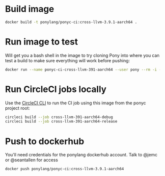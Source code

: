 # Build image

```bash
docker build -t ponylang/ponyc-ci:cross-llvm-3.9.1-aarch64 .
```

# Run image to test

Will get you a bash shell in the image to try cloning Pony into where you can test a build to make sure everything will work before pushing:

```bash
docker run --name ponyc-ci-cross-llvm-391-aarch64 --user pony --rm -i -t ponylang/ponyc-ci:cross-llvm-3.9.1-aarch64 bash
```

# Run CircleCI jobs locally

Use the [CircleCI CLI](https://circleci.com/docs/2.0/local-cli/) to run the CI job using this image
from the ponyc project root:

```bash
circleci build --job cross-llvm-391-aarch64-debug
circleci build --job cross-llvm-391-aarch64-release
```

# Push to dockerhub

You'll need credentials for the ponylang dockerhub account. Talk to @jemc or @seantallen for access

```bash
docker push ponylang/ponyc-ci:cross-llvm-3.9.1-aarch64
```
